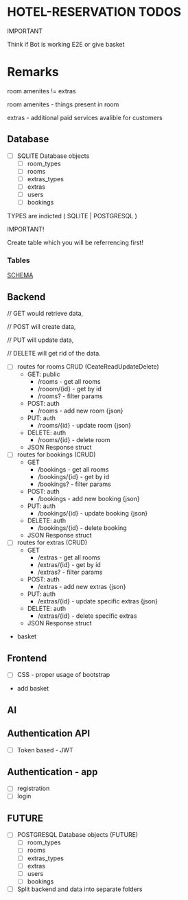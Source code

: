 # HOTEL-RESERVATION TODOS


IMPORTANT

Think if Bot is working E2E or give basket

# Remarks

room amenites != extras

room amenites - things present in room

extras - additional paid services avalible for customers 
## Database
- [ ] SQLITE Database objects
    - [ ] room_types
    - [ ] rooms
    - [ ] extras_types
    - [ ] extras
    - [ ] users
    - [ ] bookings

TYPES are indicted ( SQLITE | POSTGRESQL )

IMPORTANT!

Create table which you will be referrencing first!

### Tables

[SCHEMA](./SCHEMA.MD)

## Backend
// GET would retrieve data,

// POST will create data, 

// PUT will update data, 

// DELETE will get rid of the data.
- [ ] routes for rooms CRUD (CeateReadUpdateDelete)
    - GET: public
        - /rooms - get all rooms
        - /rooom/{id} - get by id 
        - /rooms? - filter params 
    - POST: auth
        - /rooms - add new room {json}
    - PUT: auth
        - /rooms/{id} - update room {json}
    - DELETE: auth
        - /rooms/{id} - delete room 
    - JSON Response struct
- [ ] routes for bookings (CRUD)
    - GET 
        - /bookings - get all rooms
        - /bookings/{id} - get by id 
        - /bookings? - filter params 
    - POST: auth
        - /bookings - add new booking {json}
    - PUT: auth
        - /bookings/{id} - update booking {json}
    - DELETE: auth
        - /bookings/{id} - delete booking 
    - JSON Response struct
- [ ] routes for extras (CRUD)
    - GET 
        - /extras - get all rooms
        - /extras/{id} - get by id 
        - /extras? - filter params 
    - POST: auth
        - /extras - add new extras {json}
    - PUT: auth
        - /extras/{id} - update specific extras {json}
    - DELETE: auth
        - /extras/{id} - delete specific extras 
    - JSON Response struct
- basket

## Frontend
- [ ] CSS - proper usage of bootstrap
- add basket
## AI

## Authentication API
- [ ] Token based - JWT 

## Authentication - app 
- [ ] registration
- [ ] login

## FUTURE
- [ ] POSTGRESQL Database objects (FUTURE)
    - [ ] room_types
    - [ ] rooms
    - [ ] extras_types
    - [ ] extras
    - [ ] users
    - [ ] bookings
- [ ] Split backend and data into separate folders